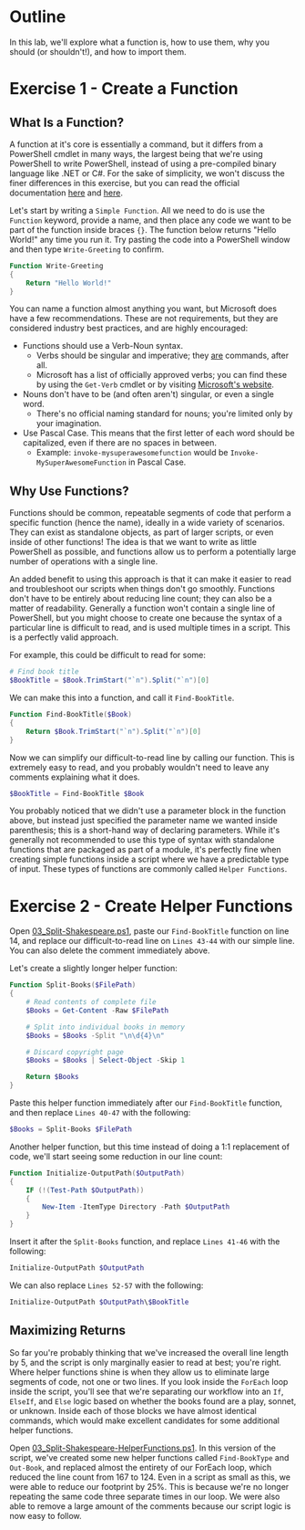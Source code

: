 # Outline
In this lab, we'll explore what a function is, how to use them, why you should (or shouldn't!), and how to import them.

# Exercise 1 - Create a Function
## What Is a Function?
A function at it's core is essentially a command, but it differs from a PowerShell cmdlet in many ways, the largest being that we're using PowerShell to write PowerShell, instead of using a pre-compiled binary language like .NET or C#. For the sake of simplicity, we won't discuss the finer differences in this exercise, but you can read the official documentation [here](https://learn.microsoft.com/en-us/powershell/module/microsoft.powershell.core/about/about_functions?view=powershell-7.5) and [here](https://learn.microsoft.com/en-us/powershell/module/microsoft.powershell.core/about/about_functions_advanced?view=powershell-7.5).

Let's start by writing a `Simple Function`. All we need to do is use the `Function` keyword, provide a name, and then place any code we want to be part of the function inside braces `{}`. The function below returns "Hello World!" any time you run it. Try pasting the code into a PowerShell window and then type `Write-Greeting` to confirm.

```powershell
Function Write-Greeting
{
    Return "Hello World!"
}
```

You can name a function almost anything you want, but Microsoft does have a few recommendations. These are not requirements, but they are considered industry best practices, and are highly encouraged:
- Functions should use a Verb-Noun syntax.
  - Verbs should be singular and imperative; they <u>are</u> commands, after all.
  - Microsoft has a list of officially approved verbs; you can find these by using the `Get-Verb` cmdlet or by visiting [Microsoft's website](https://learn.microsoft.com/en-us/powershell/scripting/developer/cmdlet/approved-verbs-for-windows-powershell-commands?view=powershell-7.5).
- Nouns don't have to be (and often aren't) singular, or even a single word.
  - There's no official naming standard for nouns; you're limited only by your imagination.
- Use Pascal Case. This means that the first letter of each word should be capitalized, even if there are no spaces in between.
  - Example: `invoke-mysuperawesomefunction` would be `Invoke-MySuperAwesomeFunction` in Pascal Case.

## Why Use Functions?
Functions should be common, repeatable segments of code that perform a specific function (hence the name), ideally in a wide variety of scenarios. They can exist as standalone objects, as part of larger scripts, or even inside of other functions! The idea is that we want to write as little PowerShell as possible, and functions allow us to perform a potentially large number of operations with a single line.

An added benefit to using this approach is that it can make it easier to read and troubleshoot our scripts when things don't go smoothly. Functions don't have to be entirely about reducing line count; they can also be a matter of readability. Generally a function won't contain a single line of PowerShell, but you might choose to create one because the syntax of a particular line is difficult to read, and is used multiple times in a script. This is a perfectly valid approach.

For example, this could be difficult to read for some:
```powershell
# Find book title
$BookTitle = $Book.TrimStart("`n").Split("`n")[0]
```

We can make this into a function, and call it `Find-BookTitle`.
```powershell
Function Find-BookTitle($Book)
{
    Return $Book.TrimStart("`n").Split("`n")[0]
}
```

Now we can simplify our difficult-to-read line by calling our function. This is extremely easy to read, and you probably wouldn't need to leave any comments explaining what it does.
```powershell
$BookTitle = Find-BookTitle $Book
```

You probably noticed that we didn't use a parameter block in the function above, but instead just specified the parameter name we wanted inside parenthesis; this is a short-hand way of declaring parameters. While it's generally not recommended to use this type of syntax with standalone functions that are packaged as part of a module, it's perfectly fine when creating simple functions inside a script where we have a predictable type of input. These types of functions are commonly called `Helper Functions`.

# Exercise 2 - Create Helper Functions

Open [03_Split-Shakespeare.ps1](03_Split-Shakespeare.ps1), paste our `Find-BookTitle` function on line 14, and replace our difficult-to-read line on `Lines 43-44` with our simple line. You can also delete the comment immediately above.

Let's create a slightly longer helper function:
```powershell
Function Split-Books($FilePath)
{
    # Read contents of complete file
    $Books = Get-Content -Raw $FilePath

    # Split into individual books in memory
    $Books = $Books -Split "\n\d{4}\n"

    # Discard copyright page
    $Books = $Books | Select-Object -Skip 1

    Return $Books
}
```

Paste this helper function immediately after our `Find-BookTitle` function, and then replace `Lines 40-47` with the following:
```powershell
$Books = Split-Books $FilePath
```

Another helper function, but this time instead of doing a 1:1 replacement of code, we'll start seeing some reduction in our line count:
```powershell
Function Initialize-OutputPath($OutputPath)
{
    IF (!(Test-Path $OutputPath))
    {
        New-Item -ItemType Directory -Path $OutputPath
    }
}
```

Insert it after the `Split-Books` function, and replace `Lines 41-46` with the following:
```powershell
Initialize-OutputPath $OutputPath
```

We can also replace `Lines 52-57` with the following:
```powershell
Initialize-OutputPath $OutputPath\$BookTitle
```

## Maximizing Returns
So far you're probably thinking that we've increased the overall line length by 5, and the script is only marginally easier to read at best; you're right. Where helper functions shine is when they allow us to eliminate large segments of code, not one or two lines. If you look inside the `ForEach` loop inside the script, you'll see that we're separating our workflow into an `If`, `ElseIf`, and `Else` logic based on whether the books found are a play, sonnet, or unknown. Inside each of those blocks we have almost identical commands, which would make excellent candidates for some additional helper functions.

Open [03_Split-Shakespeare-HelperFunctions.ps1](03_Split-Shakespeare-HelperFunctions.ps1). In this version of the script, we've created some new helper functions called `Find-BookType` and `Out-Book`, and replaced almost the entirety of our ForEach loop, which reduced the line count from 167 to 124. Even in a script as small as this, we were able to reduce our footprint by 25%. This is because we're no longer repeating the same code three separate times in our loop. We were also able to remove a large amount of the comments because our script logic is now easy to follow.